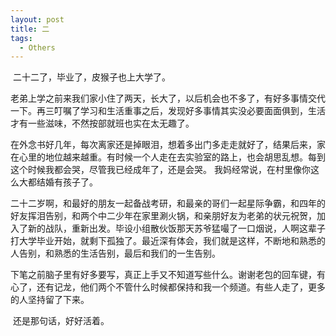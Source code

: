 ```yaml
---
layout: post
title: 二
tags:
  - Others
---
```


​	   二十二了，毕业了，皮猴子也上大学了。 

​	老弟上学之前来我们家小住了两天，长大了，以后机会也不多了，有好多事情交代一下。再三叮嘱了学习和生活重事之后，发现好多事情其实没必要面面俱到，生活才有一些滋味，不然按部就班也实在太无趣了。 

​	在外念书好几年，每次离家还是掉眼泪，想着多出门多走走就好了，结果后来，家在心里的地位越来越重。有时候一个人走在去实验室的路上，也会胡思乱想。每到这个时候我都会哭，尽管我已经成年了，还是会哭。 我妈经常说，在村里像你这么大都结婚有孩子了。

​	二十二岁啊，和最好的朋友一起备战考研，和最亲的哥们一起星际争霸，和四年的好友挥泪告别，和两个中二少年在家里涮火锅，和亲朋好友为老弟的状元祝贺，加入了新的战队，重新出发。毕设小组散伙饭那天苏爷猛嘬了一口烟说，人啊这辈子打大学毕业开始，就剩下孤独了。最近深有体会，我们就是这样，不断地和熟悉的人告别，和熟悉的生活告别，最后和我们的一生告别。 

​	下笔之前脑子里有好多要写，真正上手又不知道写些什么。谢谢老包的回车键，有心了，还有记龙，他们两个不管什么时候都保持和我一个频道。有些人走了，更多的人坚持留了下来。 

​	还是那句话，好好活着。